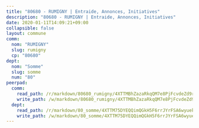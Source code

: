 ```yaml
---
title: "80680 - RUMIGNY | Entraide, Annonces, Initiatives"
description: "80680 - RUMIGNY | Entraide, Annonces, Initiatives"
date: 2020-01-11T14:09:21+09:00
collapsible: false
layout: commune
comm:
  nom: "RUMIGNY"
  slug: rumigny
  cp: "80680"
dept:
  nom: "Somme"
  slug: somme
  num: "80"
peerpad:
  comm:
    read_path: /r/markdown/80680_rumigny/4XTTMBhZazaRkqQM7e8PjFcvdeZd9rfwJdq2HGFT3MVHh878x
    write_path: /w/markdown/80680_rumigny/4XTTMBhZazaRkqQM7e8PjFcvdeZd9rfwJdq2HGFT3MVHh878x-K3TgUVUKCGDkTyiRuNr6XDjayygAcMhWX2cQpGwoRRAFbjRNe7ykeUtQuTrHWtfZpvHfd2tpSJ76mFCnz7KtfQXjwRYAsJQpA9c6VpeTaLg2fHtJUyVKarGLvxFJXKtkSuXqrfTS
  dept:
    read_path: /r/markdown/80_somme/4XTTM75DYEQQimQGkH5F6rrJYrFSA6wyuekdgioEx7v45YjSw
    write_path: /w/markdown/80_somme/4XTTM75DYEQQimQGkH5F6rrJYrFSA6wyuekdgioEx7v45YjSw-K3TgTuB1DbUNHuFo9Fhh6JTUriPx8E5izGkmw9RSNTjUtMFPoZhqqp87szE8th3EytWSHGdhUuQUPjam8aJZh1SdH8pL3ibgUbMdNhU17kjAmSa49LMB2GjXvVwDVurE8mgce3XM
---
```


